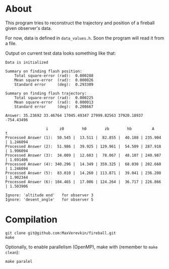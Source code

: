 # About
This program tries to reconstruct the trajectory and position of a fireball given observer's data.

For now, data is defined in `data_values.h`. Soon the program will read it from a file.

Output on current test data looks something like that:
```
Data is initialized

Summary on finding flash position:
    Total square-error (rad):  0.000288
    Mean square-error  (rad):  0.000026
    Standard error     (deg):  0.293309

Summary on finding flash trajectory:
    Total square-error (rad):  0.000225
    Mean square-error  (rad):  0.000013
    Standard error     (deg):  0.208667

Answer: 35.23692 33.46764 17045.49347 27999.82563 37920.18937 -754.43496

                  i     z0        h0        zb        hb         A         t
Processed Answer (1):  50.545 |  13.511 |  82.855 |  40.188 | 235.904 | 1.246094
Processed Answer (2):  51.986 |  39.925 | 129.961 |  54.509 | 287.918 | 1.996094
Processed Answer (3):  34.009 |  12.603 |  78.067 |  48.107 | 240.987 | 1.691406
Processed Answer (4): 340.296 |  14.349 | 359.325 |  68.030 | 202.660 | 1.246094
Processed Answer (5):  83.010 |  14.260 | 113.871 |  39.041 | 236.208 | 1.902344
Processed Answer (6): 104.465 |  17.006 | 124.264 |  36.717 | 226.866 | 1.503906

Ignore: 'altitude end'   for observer 3
Ignore: 'desent_angle'   for observer 5
```
# Compilation
```
git clone git@github.com:MaxVerevkin/fireball.git
make
```
Optionally, to enable parallelism (OpenMP), make with (remember to `make clean`):
```
make paralel
```
